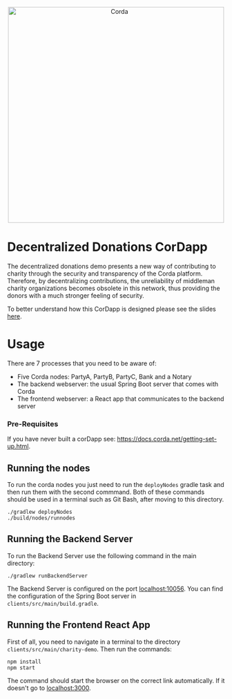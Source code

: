 <p align="center">
  <img src="https://www.corda.net/wp-content/uploads/2016/11/fg005_corda_b.png" alt="Corda" width="500">
</p>

# Decentralized Donations CorDapp

The decentralized donations demo presents a new way of contributing to charity through the security and transparency of the Corda platform. Therefore, by decentralizing contributions, the unreliability of middleman charity organizations becomes obsolete in this network, thus providing the donors with a much stronger feeling of security.

To better understand how this CorDapp is designed please see the slides [here](https://r3-cev.atlassian.net/wiki/spaces/FE/pages/3545104707/Decentralized+Donations+CorDapp+Alexandru+Birtoiu).

# Usage

There are 7 processes that you need to be aware of:

- Five Corda nodes: PartyA, PartyB, PartyC, Bank and a Notary
- The backend webserver:  the usual Spring Boot server that comes with Corda
- The frontend webserver: a React app that communicates to the backend server

### Pre-Requisites

If you have never built a corDapp see: https://docs.corda.net/getting-set-up.html.

## Running the nodes

To run the corda nodes you just need to run the `deployNodes` gradle task and then run them with the second commmand. Both of these commands should be used in a terminal such as Git Bash, after moving to this directory.

```
./gradlew deployNodes
./build/nodes/runnodes
```

## Running the Backend Server

To run the Backend Server use the following command in the main directory:
```
./gradlew runBackendServer
```

The Backend Server is configured on the port [localhost:10056](http://localhost:10056). You can find the configuration of the Spring Boot server in `clients/src/main/build.gradle`.

## Running the Frontend React App

First of all, you need to navigate in a terminal to the directory `clients/src/main/charity-demo`. Then run the commands:

```
npm install
npm start
```

The command should start the browser on the correct link automatically. If it doesn't go to [localhost:3000](http://localhost:3000).



